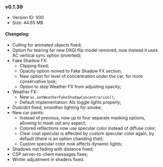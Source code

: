 ### v0.1.39

*   Version ID: 930
*   Size: 44.65 MB

#### Changelog:

*   Culling for animated objects fixed;
*   Option for tearing for new DXGI flip model removed, now instead it uses AC vertical sync option (inverted);
*   Fake Shadow FX:
    *   Clipping fixed;
    *   Opacity option moved to Fake Shadow FX section;
    *   New option for level of concentration under the car, for more conservative look;
    *   Option to stop Weather FX from adjusting opacity;
*   Weather FX:
    *   New `ac.setWeatherFakeShadowConcentrarion()`;
    *   Default implementation: AIs toggle lights properly;
*   Dust/dirt fixed, smoother lighting for smoke;
*   New car paints:
    *   Instead of previous, now up to four separate masking options, allowing to mask out any aspect;
    *   Colored reflections now use specular color instead of diffuse color;
    *   Clear coat specular is affected by custom specular color again, by default (there is an option chanding that);
    *   Custom specular color now affects dynamic lights;
*   Shadows not fading with distance fixed;
*   CSP server-to-client messages fixes;
*   Winter adjustment in shaders fixed.
